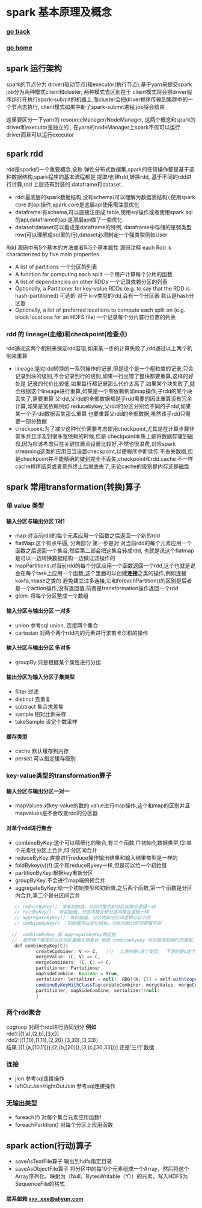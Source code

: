 #  spark 基本原理及概念
### [go back](/x2q/spark/spark)      
### [go home](/x2q)

## spark 运行架构

spark的节点分为 driver(驱动节点)和executor(执行节点),基于yarn来提交spark job分为两种模式client和cluster,
两种模式去区别在于 client模式将会把driver程序运行在执行spark-submit的机器上,而cluster会把driver程序传输到集群中的一个节点去执行,
 client模式如果中断了spark-submit进程,job将会结束
  
这里要区分一下yarn的 resourceManager/NodeManager, 这两个概念和spark的driver和executor是独立的 , 
在yarn的nodeManager上spark不仅可以运行 driver而且可以运行executor

## spark rdd
rdd是spark的一个重要概念,全称 弹性分布式数据集,spark的任何操作都是基于这种数据结构,spark程序的基本流程都是 提取/创建rdd,转换rdd,
基于不同的rdd进行计算,rdd 上层还有封装的 dataframe和dataset ,
+ rdd:最底层的spark数据结构,没有schema(可以理解为数据表结构),使用spark core 的api操作,spark core是底层api使用需注意优化
+ dataframe:有schema,可以直接注册成 table,使用sql操作或者使用spark sql的api,dataframe的api是顶层api做了一些优化
+ dataset:dataset可以看成是dataframe的特例, dataframe中存储的是弱类型row(可以理解成sql里的行),dataset必须制定一个强类型例如User

Rdd 源码中有5个基本的方法或者叫5个基本属性 源码注释 each Rdd is characterized by five main properties
+ A list of partitions 一个分区的列表
+ A function for computing each split 一个用户计算每个分片的函数
+ A list of dependencies on other RDDs 一个记录依赖分区的列表
+ Optionally, a Partitioner for key-value RDDs (e.g. to say that the RDD is hash-partitioned) 可选的 对于 k-v类型的rdd,会有一个分区器 默认是hash分区器
+ Optionally, a list of preferred locations to compute each split on (e.g. block locations for an HDFS file) 一个记录每个分片首行位置的列表

### rdd 的 lineage(血缘)和checkpoint(检查点) 
rdd通过这两个机制来保证rdd容错,如果某一步的计算失败了,rdd通过以上两个机制来重算
+ lineage:是对rdd转换的一系列操作的记录,但是这个是一个粗粒度的记录,只会记录到块的级别,不会记录到行的级别,如果一行出错了整块都要重算,这样的好处是
记录的代价比较低,如果每行都记录那么代价太高了,如果某个块失败了,就会根据这个lineage进行重算,如果是一个窄依赖例如map操作,子rdd的某个块丢失了,需要重算
父rdd,父rdd的全部数据都是子rdd需要的因此重算没有冗余计算,如果是宽依赖例如 reducebykey,父rdd的分区分别给不同的子rdd,如果某一个子rdd数据丢失那么重算
也要重算父rdd的全部数据,虽然该子rdd只需要一部分数据
+ checkpoint:为了减少这种代价需要考虑使用checkpoint,尤其是在计算步骤非常多并且涉及到很多宽依赖的时候,但是
checkpoint本质上是将数据存储到磁盘,因为应该考虑只在关键位置点设置比较好,不然也很浪费,对应spark streaming这类的应用应当设置checkpoint,以便程序中断续传
不丢失数据,但是checkpoint并不能精确的做到完全不丢失,checkpoint和rdd.cache 不一样 cache程序结束或者意外终止后就丢失了,无论cache的级别是内存还是磁盘

## spark 常用transformation(转换)算子
###  单 value 类型 
#### 输入分区与输出分区 1对1
+ map:对当前rdd的每个元素应用一个函数之后返回一个新的rdd
+ flatMap:这个有点牛逼, 分两部分 第一步是对 对当前rdd的每个元素应用一个函数之后返回一个集合,然后第二部会把这集合转成rdd,
也就是说这个flatmap是可以一边转换数据结构一边做过滤操作的
+ mapPartitions:对当前rdd的每个分区应用一个函数返回一个rdd,这个也就是说会在每个task上应用一个函数,这个里面可以创建**连接**之类的操作,例如连接kakfa,hbase之类的
避免建立过多连接,它和foreachPartition()的区别是后者是一个action操作,没有返回值,前者是transformation操作返回一个rdd
+ glom: 将每个分区整成一个数组
#### 输入分区与输出分区 一对多
+ union 参考sql union, 连接两个集合
+ cartesian 对两个两个rdd内的元素进行求笛卡尔积的操作
#### 输入分区与输出分区 多对多
+ groupBy 只是根据某个属性进行分组
#### 输出分区为输入分区子集类型
+ filter 过滤
+ distinct 去重复
+ subtract 集合求差集
+ sample 相对比例采样
+ takeSample 设定个数采样
#### 缓存类型
+ cache 默认缓存到内存
+ persist 可以指定缓存级别
### key-value类型的transformation算子
#### 输入分区与输出分区一对一
+ mapValues 对key-value的数的 value进行map操作,这个和map的区别并且 mapvalues是不会改变rdd的分区器 
#### 对单个rdd进行聚合
+ combineByKey:这个可以精细化的聚合,有三个函数,f1:初始化数据类型,f2:单个元素往分区上合并,f3:分区间合并
+ reduceByKey:直接进行reduce操作输出结果和输入结果类型是一样的
+ foldBykey(v)(f):这个和reduceBykey一样,但是可以给一个初始值
+ partitionByKey:根据key重新分区
+ groupByKey:不会进行map端的预合并
+ aggregateByKey:给一个初始类型和初始值,之后两个函数,第一个函数是分区内合并,第二个是分区间合并
```java
   // reduceByKey()：没有初始值，分区内聚合和分区间聚合逻辑一样
   // foldByKey()： 有初始值，分区内聚合和分区间聚合逻辑一样
   // aggregateByKey()：有初始值，分区内和分区间逻辑可以不同
   // combineByKey() ：初始值可以变化结构，分区内和分区间逻辑不同
        
  //  combineByKey 和 aggregateByKey的区别
  //  虽然两个都是可以在分区里面先预聚合 但是 combinebykey 可以修改初始化的类型, 直接看源码
   def combineByKey[C](
           createCombiner: V => C,   ///  上游的是v这个类型,  下游的是c这个类型
           mergeValue: (C, V) => C,
           mergeCombiners: (C, C) => C,
           partitioner: Partitioner,
           mapSideCombine: Boolean = true,
           serializer: Serializer = null): RDD[(K, C)] = self.withScope {
           combineByKeyWithClassTag(createCombiner, mergeValue, mergeCombiners,
           partitioner, mapSideCombine, serializer)(null)
           }
```

### 两个rdd聚合
cogruop 对两个rdd进行协同划分
**例如**   
rdd1:[(1,a),(2,b),(3,c)]  
rdd2:[(1,10),(1,11),(2,20),(3,30),(3,33)]   
结果
[(1,(a,[10,11])),(2,(b,[20])),(3,(c,[30,33]))] 还是'三行'数据
### 连接
+ jion 参考sql连接操作
+ leftOutJoin/rightOutJoin 参考sql连接操作
### 无输出类型
+ foreach(f) 对每个集合元素应用函数f
+ foreachPartition() 对每个分区上应用函数
## spark action(行动)算子
+ saveAsTextFile算子 输出到hdfs指定目录
+ saveAsObjectFile算子 将分区中的每10个元素组成一个Array，然后将这个Array序列化，映射为（Null，BytesWritable（Y））的元素，写入HDFS为SequenceFile的格式




#### 联系邮箱 xxx_xxx@aliyun.com